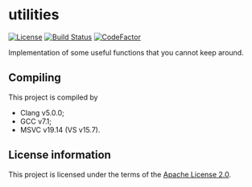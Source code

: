 # utilities

[![License](https://img.shields.io/hexpm/l/plug.svg)](https://github.com/Vasar007/utilities/blob/master/LICENSE)
[![Build Status](https://travis-ci.com/Vasar007/utilities.svg?branch=master)](https://travis-ci.com/Vasar007/utilities)
[![CodeFactor](https://www.codefactor.io/repository/github/vasar007/utilities/badge)](https://www.codefactor.io/repository/github/vasar007/utilities)

Implementation of some useful functions that you cannot keep around.

## Compiling

This project is compiled by

- Clang v5.0.0;
- GCC v7.1;
- MSVC v19.14 (VS v15.7).

## License information

This project is licensed under the terms of the [Apache License 2.0](LICENSE).
